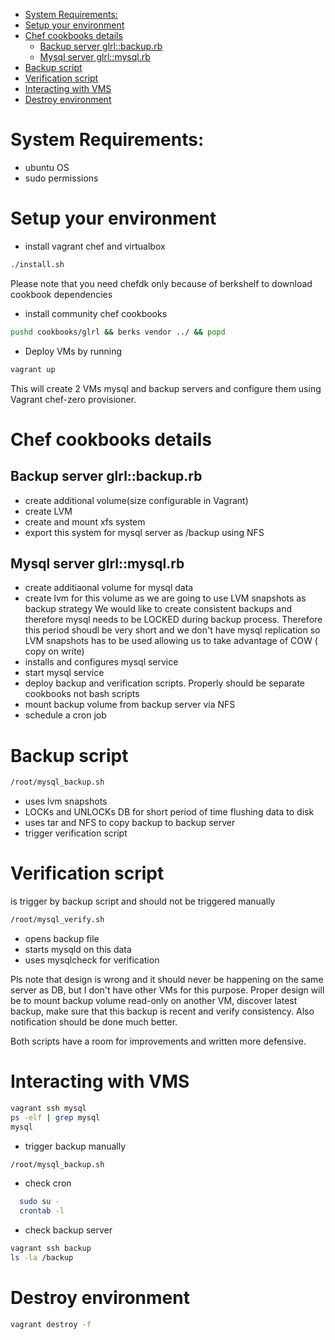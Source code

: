 <!-- TOC -->

- [System Requirements:](#system-requirements)
- [Setup your environment](#setup-your-environment)
- [Chef cookbooks details](#chef-cookbooks-details)
    - [Backup server glrl::backup.rb](#backup-server-glrlbackuprb)
    - [Mysql server glrl::mysql.rb](#mysql-server-glrlmysqlrb)
- [Backup script](#backup-script)
- [Verification script](#verification-script)
- [Interacting with VMS](#interacting-with-vms)
- [Destroy environment](#destroy-environment)

<!-- /TOC -->
# System Requirements:
* ubuntu OS
* sudo permissions
# Setup your environment 
* install vagrant chef and virtualbox
```bash
./install.sh
```
Please note that you need chefdk only because of berkshelf to download cookbook dependencies
* install community chef cookbooks 
```bash
pushd cookbooks/glrl && berks vendor ../ && popd
```
* Deploy VMs by running 
```bash
vagrant up
```
This will create 2 VMs mysql and backup servers and configure them using Vagrant chef-zero provisioner.
# Chef cookbooks details
## Backup server glrl::backup.rb
 * create additional volume(size configurable in Vagrant)
 * create LVM
 * create and mount xfs system 
 * export this system for mysql server as /backup using NFS
## Mysql server glrl::mysql.rb
 * create additiaonal volume for mysql data
 * create lvm for this volume as we are going to use LVM snapshots as backup strategy We would like to create consistent backups and therefore mysql needs to be LOCKED during backup process. Therefore this period shoudl be very short and we don't have mysql replication so LVM snapshots has to be used allowing us to take advantage of COW ( copy on write)
 * installs and configures mysql service
 * start mysql service
 * deploy backup and verification scripts. Properly should be separate cookbooks not bash scripts
 * mount backup volume from backup server via NFS
 * schedule a cron job 
# Backup script
 ```bash
 /root/mysql_backup.sh
 ```
  * uses lvm snapshots
  * LOCKs and UNLOCKs DB for short period of time flushing data to disk
  * uses tar and NFS to copy backup to backup server
  * trigger verification script
# Verification script
 is trigger by backup script and should not be triggered manually
 ```bash
 /root/mysql_verify.sh
 ```
  * opens backup file
  * starts mysqld on this data
  * uses mysqlcheck for verification
  
  Pls note that design is wrong and it should never be happening on the same server as DB, but I don't have other VMs for this purpose. Proper design will be to mount backup volume read-only on another VM, discover latest backup, make sure that this backup is recent and verify consistency. Also notification should be done much better.

  Both scripts have a room for improvements and written more defensive.
# Interacting with VMS
  ```bash
  vagrant ssh mysql
  ps -elf | grep mysql
  mysql
  ```
  * trigger backup manually 
  ```bash 
  /root/mysql_backup.sh
  ```
  * check cron
  ```bash
    sudo su - 
    crontab -l
  ```
  * check backup server
  ```bash
  vagrant ssh backup
  ls -la /backup
  ```
# Destroy environment
  ```bash
  vagrant destroy -f 
  ```
